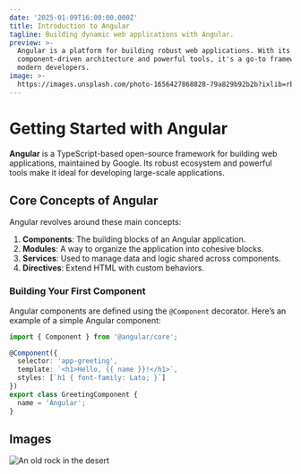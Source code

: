 ```yaml
---
date: '2025-01-09T16:00:00.000Z'
title: Introduction to Angular
tagline: Building dynamic web applications with Angular.
preview: >-
  Angular is a platform for building robust web applications. With its
  component-driven architecture and powerful tools, it's a go-to framework for
  modern developers.
image: >-
  https://images.unsplash.com/photo-1656427868828-79a829b92b2b?ixlib=rb-1.2.1&ixid=MnwxMjA3fDB8MHxwaG90by1wYWdlfHx8fGVufDB8fHx8&auto=format&fit=crop&w=1332&q=80
---
```


# Getting Started with Angular

**Angular** is a TypeScript-based open-source framework for building web applications, maintained by Google. Its robust ecosystem and powerful tools make it ideal for developing large-scale applications.

## Core Concepts of Angular

Angular revolves around these main concepts:

1. **Components**: The building blocks of an Angular application.
2. **Modules**: A way to organize the application into cohesive blocks.
3. **Services**: Used to manage data and logic shared across components.
4. **Directives**: Extend HTML with custom behaviors.

### Building Your First Component

Angular components are defined using the `@Component` decorator. Here’s an example of a simple Angular component:

```typescript
import { Component } from '@angular/core';

@Component({
  selector: 'app-greeting',
  template: `<h1>Hello, {{ name }}!</h1>`,
  styles: [`h1 { font-family: Lato; }`]
})
export class GreetingComponent {
  name = 'Angular';
}
```
## Images

![An old rock in the desert](https://images.unsplash.com/photo-1654475677192-2d869348bb4c?ixlib=rb-1.2.1&ixid=MnwxMjA3fDB8MHxwaG90by1wYWdlfHx8fGVufDB8fHx8&auto=format&fit=crop&w=1170&q=80)
